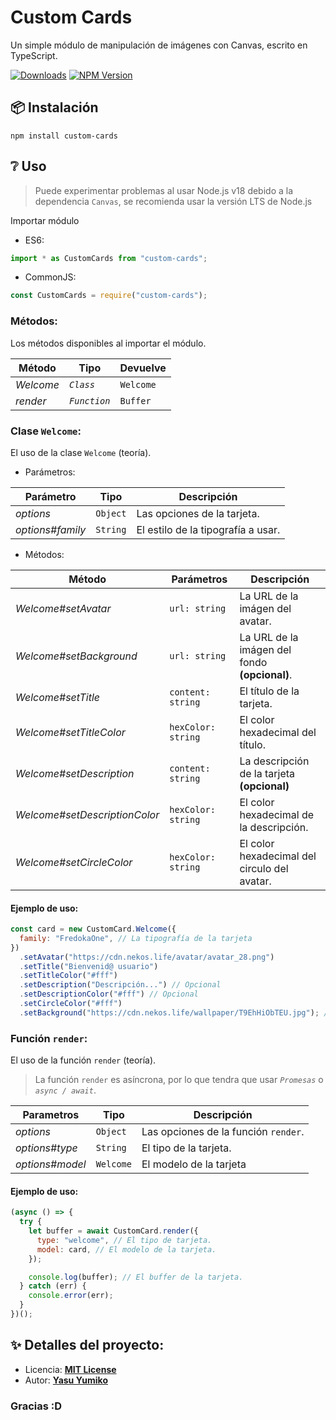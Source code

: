 # Custom Cards

Un simple módulo de manipulación de imágenes con Canvas, escrito en TypeScript.

[![Downloads](https://img.shields.io/npm/dt/custom-cards.svg?maxAge=3600)](https://www.npmjs.com/package/custom-cards)
[![NPM Version](https://img.shields.io/npm/v/custom-cards.svg?maxAge=3600)](https://www.npmjs.com/package/custom-cards)

## 📦 Instalación

```
npm install custom-cards
```

## ❔ Uso

> Puede experimentar problemas al usar Node.js v18 debido a la dependencia `Canvas`, se recomienda usar la versión LTS de Node.js

Importar módulo

- ES6:

```js
import * as CustomCards from "custom-cards";
```

- CommonJS:

```js
const CustomCards = require("custom-cards");
```

### Métodos:

Los métodos disponibles al importar el módulo.

| Método    | Tipo         | Devuelve  |
| --------- | ------------ | --------- |
| _Welcome_ | _`Class`_    | `Welcome` |
| _render_  | _`Function`_ | `Buffer`  |

### Clase `Welcome`:

El uso de la clase `Welcome` (teoría).

- Parámetros:

| Parámetro        | Tipo     | Descripción                        |
| ---------------- | -------- | ---------------------------------- |
| _options_        | `Object` | Las opciones de la tarjeta.        |
| _options#family_ | `String` | El estilo de la tipografía a usar. |

- Métodos:

| Método                        | Parámetros         | Descripción                                   |
| ----------------------------- | ------------------ | --------------------------------------------- |
| _Welcome#setAvatar_           | `url: string`      | La URL de la imágen del avatar.               |
| _Welcome#setBackground_       | `url: string`      | La URL de la imágen del fondo **(opcional)**. |
| _Welcome#setTitle_            | `content: string`  | El título de la tarjeta.                      |
| _Welcome#setTitleColor_       | `hexColor: string` | El color hexadecimal del título.              |
| _Welcome#setDescription_      | `content: string`  | La descripción de la tarjeta **(opcional)**   |
| _Welcome#setDescriptionColor_ | `hexColor: string` | El color hexadecimal de la descripción.       |
| _Welcome#setCircleColor_      | `hexColor: string` | El color hexadecimal del circulo del avatar.  |

#### Ejemplo de uso:

```js
const card = new CustomCard.Welcome({
  family: "FredokaOne", // La tipografía de la tarjeta
})
  .setAvatar("https://cdn.nekos.life/avatar/avatar_28.png")
  .setTitle("Bienvenid@ usuario")
  .setTitleColor("#fff")
  .setDescription("Descripción...") // Opcional
  .setDescriptionColor("#fff") // Opcional
  .setCircleColor("#fff")
  .setBackground("https://cdn.nekos.life/wallpaper/T9EhHiObTEU.jpg"); // Opcional
```

### Función `render`:

El uso de la función `render` (teoría).

> La función `render` es asíncrona, por lo que tendra que usar _`Promesas`_ o _`async / await`_.

| Parametros      | Tipo      | Descripción                          |
| --------------- | --------- | ------------------------------------ |
| _options_       | `Object`  | Las opciones de la función `render`. |
| _options#type_  | `String`  | El tipo de la tarjeta.               |
| _options#model_ | `Welcome` | El modelo de la tarjeta              |

#### Ejemplo de uso:

```js
(async () => {
  try {
    let buffer = await CustomCard.render({
      type: "welcome", // El tipo de tarjeta.
      model: card, // El modelo de la tarjeta.
    });

    console.log(buffer); // El buffer de la tarjeta.
  } catch (err) {
    console.error(err);
  }
})();
```

## ✨ Detalles del proyecto:

- Licencia: **[MIT License](https://github.com/Yumiko0828/custom-cards/blob/main/LICENSE.md)**
- Autor: **[Yasu Yumiko](https://discord.com/users/752918867273187378)**

### Gracias :D

